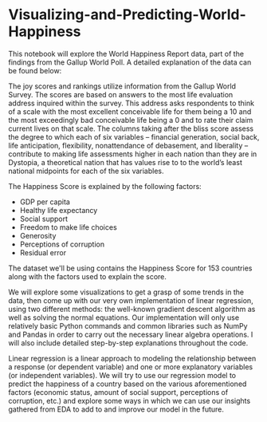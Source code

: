 # Visualizing-and-Predicting-World-Happiness


This notebook will explore the World Happiness Report data, part of the findings from the Gallup World Poll. A detailed explanation of the data can be found below:

The joy scores and rankings utilize information from the Gallup World Survey. The scores are based on answers to the most life evaluation address inquired within the survey. This address asks respondents to think of a scale with the most excellent conceivable life for them being a 10 and the most exceedingly bad conceivable life being a 0 and to rate their claim current lives on that scale. The columns taking after the bliss score assess the degree to which each of six variables – financial generation, social back, life anticipation, flexibility, nonattendance of debasement, and liberality – contribute to making life assessments higher in each nation than they are in Dystopia, a theoretical nation that has values rise to to the world’s least national midpoints for each of the six variables.

The Happiness Score is explained by the following factors:

- GDP per capita
- Healthy life expectancy
- Social support
- Freedom to make life choices
- Generosity
- Perceptions of corruption
- Residual error

The dataset we'll be using contains the Happiness Score for 153 countries along with the factors used to explain the score.


We will explore some visualizations to get a grasp of some trends in the data, then come up with our very own implementation of linear regression, using two different methods: the well-known gradient descent algorithm as well as solving the normal equations. Our implementation will only use relatively basic Python commands and common libraries such as NumPy and Pandas in order to carry out the necessary linear algebra operations. I will also include detailed step-by-step explanations throughout the code.

Linear regression is a linear approach to modeling the relationship between a response (or dependent variable) and one or more explanatory variables (or independent variables). We will try to use our regression model to predict the happiness of a country based on the various aforementioned factors (economic status, amount of social support, perceptions of corruption, etc.) and explore some ways in which we can use our insights gathered from EDA to add to and improve our model in the future.
